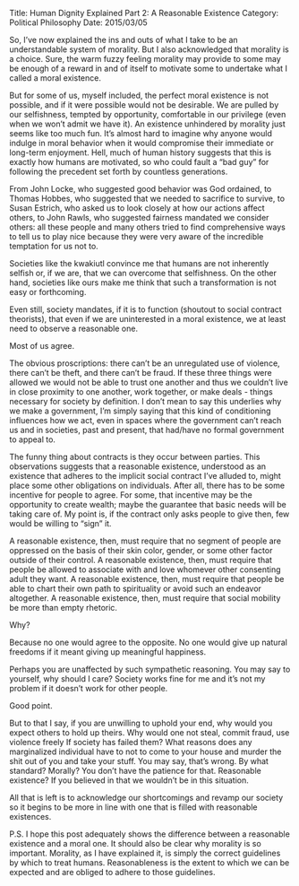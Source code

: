 Title: Human Dignity Explained Part 2: A Reasonable Existence
Category: Political Philosophy
Date: 2015/03/05

So, I’ve now explained the ins and outs of what I take to be an understandable system of morality. But I also acknowledged that morality is a choice. Sure, the warm fuzzy feeling morality may provide to some may be enough of a reward in and of itself to motivate some to undertake what I called a moral existence. 

But for some of us, myself included, the perfect moral existence is not possible, and if it were possible would not be desirable. We are pulled by our selfishness, tempted by opportunity, comfortable in our privilege (even when we won’t admit we have it). An existence unhindered by morality just seems like too much fun. It’s almost hard to imagine why anyone would indulge in moral behavior when it would compromise their immediate or long-term enjoyment. Hell, much of human history suggests that this is exactly how humans are motivated, so who could fault a “bad guy” for following the precedent set forth by countless generations.

From John Locke, who suggested good behavior was God ordained, to Thomas Hobbes, who suggested that we needed to sacrifice to survive, to Susan Estrich, who asked us to look closely at how our actions affect others, to John Rawls, who suggested fairness mandated we consider others: all these people and many others tried to find comprehensive ways to tell us to play nice because they were very aware of the incredible temptation for us not to.

Societies like the kwakiutl convince me that humans are not inherently selfish or, if we are, that we can overcome that selfishness. On the other hand, societies like ours make me think that such a transformation is not easy or forthcoming.

Even still, society mandates, if it is to function (shoutout to social contract theorists), that even if we are uninterested in a moral existence, we at least need to observe a reasonable one. 

Most of us agree. 

The obvious proscriptions: there can’t be an unregulated use of violence, there can’t be theft, and there can’t be fraud. If these three things were allowed we would not be able to trust one another and thus we couldn’t live in close proximity to one another, work together, or make deals - things necessary for society by definition. I don’t mean to say this underlies why we make a government, I’m simply saying that this kind of conditioning influences how we act, even in spaces where the government can’t reach us and in societies, past and present, that had/have no formal government to appeal to.

The funny thing about contracts is they occur between parties. This observations suggests that a reasonable existence, understood as an existence that adheres to the implicit social contract I’ve alluded to, might place some other obligations on individuals. After all, there has to be some incentive for people to agree. For some, that incentive may be the opportunity to create wealth; maybe the guarantee that basic needs will be taking care of. My point is, if the contract only asks people to give then, few would be willing to “sign” it.

A reasonable existence, then, must require that no segment of people are oppressed on the basis of their skin color, gender, or some other factor outside of their control. A reasonable existence, then, must require that people be allowed to associate with and love whomever other consenting adult they want. A reasonable existence, then, must require that people be able to chart their own path to spirituality or avoid such an endeavor altogether. A reasonable existence, then, must require that social mobility be more than empty rhetoric.

Why?

Because no one would agree to the opposite. No one would give up natural freedoms if it meant giving up meaningful happiness.

Perhaps you are unaffected by such sympathetic reasoning. You may say to yourself, why should I care? Society works fine for me and it’s not my problem if it doesn’t work for other people.

Good point.

But to that I say, if you are unwilling to uphold your end, why would you expect others to hold up theirs. Why would one not steal, commit fraud, use violence freely If society has failed them? What reasons does any marginalized individual have to not to come to your house and murder the shit out of you and take your stuff. You may say, that’s wrong. By what standard? Morally? You don’t have the patience for that. Reasonable existence? If you believed in that we wouldn’t be in this situation.

All that is left is to acknowledge our shortcomings and revamp our society so it begins to be more in line with one that is filled with reasonable existences.

P.S. I hope this post adequately shows the difference between a reasonable existence and a moral one. It should also be clear why morality is so important. Morality, as I have explained it, is simply the correct guidelines by which to treat humans. Reasonableness is the extent to which we can be expected and are obliged to adhere to those guidelines.
